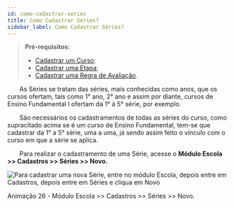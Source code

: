 ```yaml
---
id: como-cadastrar-series
title: Como Cadastrar Séries?
sidebar_label: Como Cadastrar Séries?
---
```


> **Pré-requisitos:**
>*  [Cadastrar um Curso](user-como_cadastrar_um_curso);
>*  [Cadastrar uma Etapa](user-como_cadastrar_tipos_de_escola.html#tipos-de-etapas);
>*  [Cadastrar uma Regra de Avaliação](como-cadastrar-regras-de-avaliacao).

&nbsp;&nbsp;&nbsp;&nbsp;&nbsp;&nbsp;&nbsp;As Séries se tratam das séries, mais conhecidas como anos, que os cursos ofertam, tais como 1° ano, 2° ano e assim por diante, cursos de Ensino Fundamental I ofertam da 1° à 5° série, por exemplo.

&nbsp;&nbsp;&nbsp;&nbsp;&nbsp;&nbsp;&nbsp;São necessários os cadastramentos de todas as séries do curso, como supracitado acima se é um curso de Ensino Fundamental, tem-se que cadastrar da 1° a 5° série, uma a uma, já sendo assim feito o vínculo com o curso em que a série se aplica.

&nbsp;&nbsp;&nbsp;&nbsp;&nbsp;&nbsp;&nbsp;Para realizar o cadastramento de uma Série, acesse o **Módulo Escola >> Cadastros >> Séries >> Novo.**

![Para cadastrar uma nova Série, entre no módulo Escola, depois entre em Cadastros, depois entre em Séries e cliqua em Novo](/img/treinamento-gif/cadastrar_series.gif)

<p class="centerText">Animação 26 - Módulo Escola >> Cadastros >> Séries >> Novo.</p>